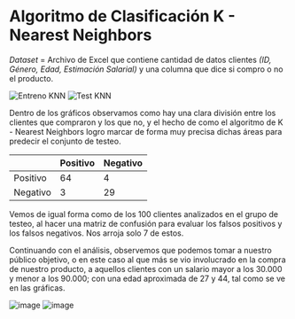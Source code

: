 # Algoritmo de Clasificación K - Nearest Neighbors

*Dataset* = Archivo de Excel que contiene cantidad de datos clientes *(ID, Género, Edad, Estimación Salarial)* y una columna que dice si compro o no el producto. 
 
![Entreno KNN](https://user-images.githubusercontent.com/63327224/214205484-bfd3c9e5-9d5c-4fbe-8c64-d8ba54fb18c0.png)
![Test KNN](https://user-images.githubusercontent.com/63327224/214205485-c2037018-b5eb-47dd-85c8-c282e33700b8.png)

Dentro de los gráficos observamos como hay una clara división entre los clientes que compraron y los que no, y el hecho de como el algoritmo de K - Nearest Neighbors logro marcar de forma muy precisa dichas áreas para predecir el conjunto de testeo.

|           | Positivo | Negativo |
|-----------|----------|----------|
| Positivo  | 64       | 4        |
| Negativo  | 3        | 29       |

Vemos de igual forma como de los 100 clientes analizados en el grupo de testeo, al hacer una matriz de confusión para evaluar los falsos positivos y los falsos negativos. Nos arroja solo 7 de estos.

Continuando con el análisis, observemos que podemos tomar a nuestro público objetivo, o en este caso al que más se vio involucrado en la compra de nuestro producto, a aquellos clientes con un salario mayor a los 30.000 y menor a los 90.000; con una edad aproximada de 27 y 44, tal como se ve en las gráficas.

![image](https://user-images.githubusercontent.com/63327224/214212531-b35c9fdc-de38-49ea-8c66-72d1689427fb.png)
![image](https://user-images.githubusercontent.com/63327224/214212518-fdc60fcb-c78c-401e-9ba8-05e88d51b0e8.png)
